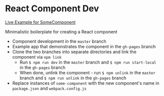 # React Component Dev

[Live Example for SomeComponent](http://react-component-dev.rafrex.com)

Minimalistic boilerplate for creating a React component
- Component development in the `master` branch
- Example app that demonstrates the component in the `gh-pages` branch
- Clone the two branches into separate directories and link the component via `npm link`
  - Run `$ npm run dev` in the `master` branch and `$ npm run start-local` in the `gh-pages` branch
  - When done, unlink the component - run `$ npm unlink` in the `master` branch and `$ npm run unlink` in the `gh-pages` branch
- Replace instances of `some-component` with the new component's name in `package.json` and `webpack.config.js`
